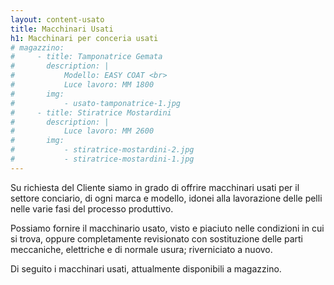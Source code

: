 ```yaml
---
layout: content-usato
title: Macchinari Usati
h1: Macchinari per conceria usati
# magazzino:
#     - title: Tamponatrice Gemata
#       description: |
#           Modello: EASY COAT <br>
#           Luce lavoro: MM 1800
#       img:
#           - usato-tamponatrice-1.jpg
#     - title: Stiratrice Mostardini
#       description: |
#           Luce lavoro: MM 2600
#       img:
#           - stiratrice-mostardini-2.jpg
#           - stiratrice-mostardini-1.jpg
---
```


Su richiesta del Cliente siamo in grado di offrire macchinari usati per il settore conciario, di ogni marca e
modello, idonei alla lavorazione delle pelli nelle varie fasi del processo produttivo.

Possiamo fornire il macchinario usato, visto e piaciuto nelle condizioni in cui si trova, oppure
completamente revisionato con sostituzione delle parti meccaniche, elettriche e di normale usura;
riverniciato a nuovo.

Di seguito i macchinari usati, attualmente disponibili a magazzino.
